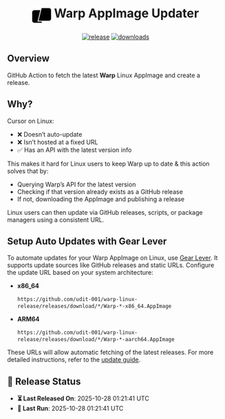 <h1 align="center">
  <img align="top" width="44" src="https://raw.githubusercontent.com/udit-001/warp-linux-release/refs/heads/main/assets/warp.svg">
  <span>Warp AppImage Updater</span>
</h1>


<p align="center">
  <a href="https://github.com/udit-001/warp-linux-release/releases/latest" target="_blank"><img alt="release" src="https://img.shields.io/github/v/release/udit-001/warp-linux-release?label=release&labelColor=%231e1e2e&color=%234fa048"></a>
  <span> </span>
  <a href="https://github.com/udit-001/warp-linux-release/actions/workflows/release.yml" target="_blank"><img alt="downloads" src="https://img.shields.io/github/actions/workflow/status/udit-001/warp-linux-release/release.yml?branch=main&labelColor=%231e1e2e&color=%234fa048"></a>
  <span> </span>
</p>

## Overview

GitHub Action to fetch the latest **Warp** Linux AppImage and create a release.

## Why?

Cursor on Linux:
- ❌ Doesn’t auto-update
- ❌ Isn’t hosted at a fixed URL
- ✅ Has an API with the latest version info

This makes it hard for Linux users to keep Warp up to date & this action solves that by:
- Querying Warp’s API for the latest version
- Checking if that version already exists as a GitHub release
- If not, downloading the AppImage and publishing a release

Linux users can then update via GitHub releases, scripts, or package managers using a consistent URL.

## Setup Auto Updates with Gear Lever

To automate updates for your Warp AppImage on Linux, use [Gear Lever](https://github.com/mijorus/gearlever). It supports update sources like GitHub releases and static URLs. Configure the update URL based on your system architecture:

- **x86_64**
  ```
  https://github.com/udit-001/warp-linux-release/releases/download/*/Warp-*-x86_64.AppImage
  ```

- **ARM64**
  ```
  https://github.com/udit-001/warp-linux-release/releases/download/*/Warp-*-aarch64.AppImage
  ```


These URLs will allow automatic fetching of the latest releases. For more detailed instructions, refer to the [update guide](https://mijorus.it/posts/gearlever/update-url-info/).


## 📅 Release Status
- **⏳ Last Released On**: 2025-10-28 01:21:41 UTC
- **🔄 Last Run**: 2025-10-28 01:21:41 UTC
